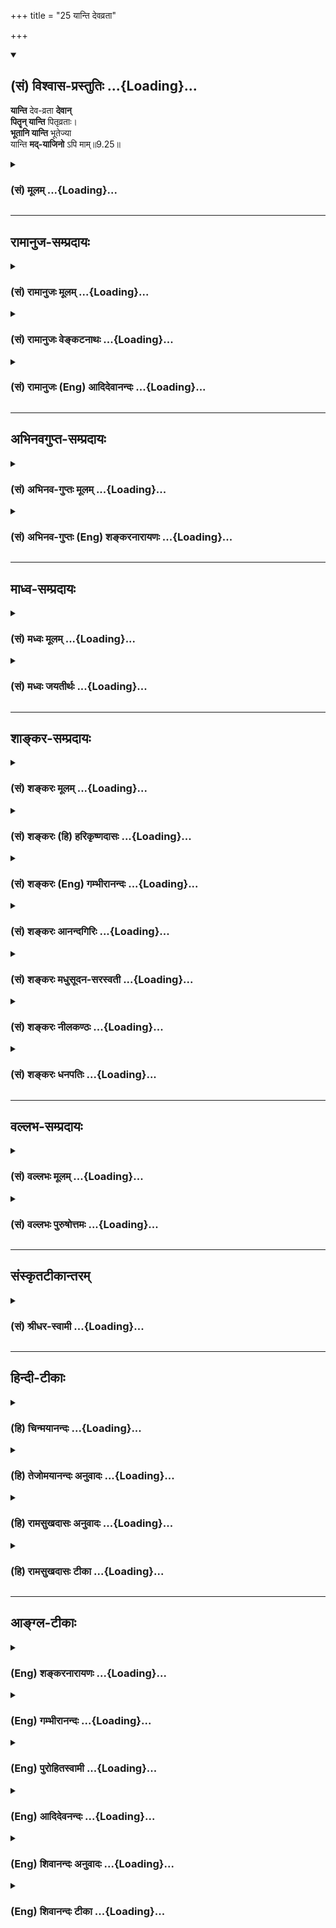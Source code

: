 +++
title = "25 यान्ति देवव्रता"

+++
<div class="js_include" newlevelforh1="2" title="(सं) विश्वास-प्रस्तुतिः" unfilled url="/purANam_vaiShNavam/mahAbhAratam/06-bhIShma-parva/03-bhagavad-gItA-parva/saMskRtam/vishvAsa-prastutiH/09_rAja-vidyA-rAja-guhy/25_yAnti_devavratA.md">
<details open><summary><h2>(सं) विश्वास-प्रस्तुतिः ...{Loading}...</h2></summary>

**यान्ति** देव-व्रता **देवान्**  
**पितॄन् यान्ति** पितृव्रताः।  
**भूतानि यान्ति** भूतेज्या  
यान्ति **मद्-याजिनो** ऽपि माम्॥9.25॥
</details>
</div>
<div class="js_include collapsed" newlevelforh1="3" title="(सं) मूलम्" unfilled url="/purANam_vaiShNavam/mahAbhAratam/06-bhIShma-parva/03-bhagavad-gItA-parva/saMskRtam/mUlam/09_rAja-vidyA-rAja-guhy/25_yAnti_devavratA.md">
<details><summary><h3>(सं) मूलम् ...{Loading}...</h3></summary>

यान्ति देवव्रता देवान् पितॄन्यान्ति पितृव्रताः।  
भूतानि यान्ति भूतेज्या यान्ति मद्याजिनोऽपि माम्।।9.25।।
</details>
</div>


_________________
## रामानुज-सम्प्रदायः
<div class="js_include collapsed" newlevelforh1="3" title="(सं) रामानुजः मूलम्" unfilled url="/purANam_vaiShNavam/mahAbhAratam/06-bhIShma-parva/03-bhagavad-gItA-parva/saMskRtam/rAmAnujaH/mUlam/09_rAja-vidyA-rAja-guhy/25_yAnti_devavratA.md">
<details><summary><h3>(सं) रामानुजः मूलम् ...{Loading}...</h3></summary>

।।9.25।। व्रतशब्दः संकल्पवाची; **देवव्रताः** दर्शपौर्णमासादिभिः कर्मभिः
इन्द्रादीन् यजामः; इति इन्द्रादियजनसंकल्पाः; ये ते इन्द्रादि**देवान्
यान्ति। ये च पितृयज्ञादिभिः पितॄन् यजामः; इति पितृयजनसंकल्पाः; ते**
पितॄन् यान्ति। ये च यक्षरक्षः पिशाचादीनि भूतानि यजामः; इति
भूतयजनसंकल्पाः; ते **भूतानि यान्ति। ये तु तैः एव यज्ञैः देवपितृभूतशरीरकं
परमात्मानं भगवन्तं वासुदेवं यजामः इति मां यजन्ते ते** मद्याजिनः माम् एव
यान्ति। देवादिव्रता देवादीन् प्राप्य तैः सह परिमितं भोगं भुक्त्वा तेषां
विनाशकाले तैः सह विनष्टा भवन्ति मद्याजिनः तु माम् अनादिनिधनं सर्वज्ञं
सत्यसंकल्पं अनवधिकातिशयासंख्येयकल्याणगुणगणमहोदधिम् अनवधिकातिशयानन्दं
प्राप्य न पुन निवर्तन्ते इत्यर्थः। मद्याजिनाम् अयम् अपि विशेषः अस्ति इति
आह --

</details>
</div>
<div class="js_include collapsed" newlevelforh1="3" title="(सं) रामानुजः वेङ्कटनाथः" unfilled url="/purANam_vaiShNavam/mahAbhAratam/06-bhIShma-parva/03-bhagavad-gItA-parva/saMskRtam/rAmAnujaH/venkaTanAthaH/09_rAja-vidyA-rAja-guhy/25_yAnti_devavratA.md">
<details><summary><h3>(सं) रामानुजः वेङ्कटनाथः ...{Loading}...</h3></summary>

  
  
।।9.25।। एकस्यैव कर्मणः कथं भोगमोक्षविरुद्धफलसाधनत्वं इत्यत्र
सङ्कल्पाख्यसहकारिवैचित्र्यात्तदुपपत्तिरिति प्राप्यवैषम्यंयान्ति इति
श्लोकेन प्रदर्श्यत इत्यभिप्रायेणाहअहो महदिति।
सङ्कल्पभेदाद्विचित्रफलसाधनत्वं ज्योतिष्टोमादिष्वपि सिद्धम्। व्रतशब्दः
सङ्कल्पवाचीति अत्र सङ्कल्पविशेषाद्धि फलभेद इति भावः। देवव्रताः इत्यादौ
यजनंभूतेज्याः इत्यत्र व्रतं चापेक्षया मेलितम्। भूतशब्दस्यात्र
प्राणिमात्रादिपरत्वव्युदासेन राजसतामसयाज्यवर्गप्रदर्शनाययक्षेत्यादिकम्।
न देवयजनपितृयजनादिवत् क्रियास्वरूपभेदोऽत्रेति ज्ञापनायतैरेवेत्युक्तम्।
वाक्यान्तरविहितदेवयजनाद्यनुवादेन फलविशेषोऽत्र प्रदर्श्यते; न तु
ज्योतिष्टोमादिवाक्यवत्फलार्थोपायविधानं क्रियत इति ज्ञापनाय
यत्तच्छब्दविन्यासेन व्याख्यातम्। देवेषु व्रतं येषां ते देवव्रताः
भूतानुद्दिश्येज्या येषां ते भूतेज्याः। तत्तत्प्राप्यभेदवचनं
तत्तत्समानदेशकालसमानभोगत्वार्थमिति दर्शयतिदेवादिव्रता
इति। अनादिनिधनमित्यनेन प्राप्यानित्यत्वनिबन्धनायाः पुनरावृत्तेः
प्रतिक्षेपःसर्वज्ञमित्यनेन विरोध्यज्ञाननिमित्तायाःसत्यसङ्कल्पमित्यनेन
त्वशक्तिमूलाया भगवत्स्वातन्त्र्यशङ्क्तितायाश्च। भक्तान्नावर्तयेयम् इत्यपि
सङ्कल्पोऽस्य सत्य इति भावः। स्वरूपतश्च
परिमितत्वप्रयुक्तभोगाल्पत्वव्युदासायअनवधिकेत्यादि विशेषणद्वयम्।
एतेनान्यवैतृष्ण्यहेतुतया स्वेच्छोपाधिकपुनरावृत्तिव्युदासः।  
  

</details>
</div>
<div class="js_include collapsed" newlevelforh1="3" title="(सं) रामानुजः (Eng) आदिदेवानन्दः" unfilled url="/purANam_vaiShNavam/mahAbhAratam/06-bhIShma-parva/03-bhagavad-gItA-parva/saMskRtam/rAmAnujaH/english/AdidevAnandaH/09_rAja-vidyA-rAja-guhy/25_yAnti_devavratA.md">
<details><summary><h3>(सं) रामानुजः (Eng) आदिदेवानन्दः ...{Loading}...</h3></summary>

9.25 The term 'Vrata' in the text denotes will, intention or motive.
Those who intend to worship gods, like Indra and others with the resolution, 'Let us worship Indra and other gods by ceremonies like the new moon and full moon sacrifices' - such worshippers go to Indra and other gods. Those who intend worshipping manes, resolving 'Let us worship the manes through sacrifices,' - such worshippers go to the manes or others resolving - 'Let us worship the Yaksas, Raksasas,'
Pisacas and other evil spirits' - they go to them. But those who, with the same rites of worship, worship Me with the intention, 'Let us worship Lord Vasudeva, the Supreme Self, whose body is constituted of gods, the manes and the evil spirits' - they are My worshippers and they reach Me only. Those who intend worshipping gods etc., attain gods etc.
After sharing limited enjoyment with them, they are destroyed with them when the time comes for their destruction. But My worshippers attain Me,
who has no beginning or end, who is omniscient, whose will is unfailingly effective, who is a great ocean of innumerable auspicious attributes of unlimited excellence and whose bliss too is of limitless excellence. They do not return to Samsara. Such is the meaning. Sri Krsna continues to say, 'There is also another distinguishing characteristic of My worshippers.'

</details>
</div>


_________________
## अभिनवगुप्त-सम्प्रदायः
<div class="js_include collapsed" newlevelforh1="3" title="(सं) अभिनव-गुप्तः मूलम्" unfilled url="/purANam_vaiShNavam/mahAbhAratam/06-bhIShma-parva/03-bhagavad-gItA-parva/saMskRtam/abhinava-guptaH/mUlam/09_rAja-vidyA-rAja-guhy/25_yAnti_devavratA.md">
<details><summary><h3>(सं) अभिनव-गुप्तः मूलम् ...{Loading}...</h3></summary>

।।9.23 -- 9.25।। येऽपीत्यादि प्रयतात्मनः इत्यन्तम्। येऽपि
नामधेयान्तरैरुपासते तेऽपि मामेवोपासते। न हि ब्रह्मव्यतिरेकि
किञ्चिदुपास्यमस्ति। किन्तु अविधिना इति विशेषः। अविधिः अन्यो विधिः।
,नानाप्रकारैर्विधभिरहमेव परब्रह्मसत्तास्वभावो याज्य इति। न तु यथा
अन्यैर्दर्शनान्तरदूषणसमुपार्जितमहापातकम +++(S; omit पातक -- )+++ --
लीमसैर्व्याख्यातम् अविधिना; दुष्टविधिना इति। एवं हि सति मामेव यजन्ते;
सर्वयज्ञानाञ्चाहमेव भोक्ता इति दृश्यमानमेतदसमञ्जसीभवेत् इत्यलं
कल्मषकलिलैस्साकं संलापेन। अस्मद्गुरवस्तु निरूपयन्ति -- अन्या
स्वात्मव्यतिरिक्ता भेदवादनयेन ब्रह्मस्वभावहीनैव काचिद्देवता इति गृहीत्वा
तामेव \[ये\] यजन्ते तेऽपि वस्तुतो मामेव स्वात्मरूपं यजन्ते; किं तु
अविधिना दुष्टेन विधिना भेदग्रहणरूपेण,+++(S; भेदग्रहरूपेण)+++ इति। अत एवाह -- न
तु मां स्वात्मानं तत्त्वेन देवतारूपतया भोक्तृत्वेन जानन्ति; अतश्चलन्ति
ते,+++(S; ; N च्यवन्ते)+++ मद्रूपात्। किम् देवव्रतत्वेन देवान् यान्ति इत्यादि।
एतदेव चलनमिति,+++(S;;N च्यवन)+++ यावत्। ये तु मत्स्वरूपमभेदेन +++(;N --
स्वरूपभेदे (दं)+++ न विदुः; ते देवभूतपितृयागादिनाऽपि मामेव यजन्ते +++(N
यजन्ति)+++। ते च मद्याजिनो मामेव गच्छन्ति +++(N यजन्ति)+++ इत्युपसंहरिष्यति। ननु
द्रव्यत्यागार्थमुद्दिष्टा देवता इत्युच्यते। तत्
कथमनुद्दिश्यस्वात्मतत्त्वस्य याज्यत्वम् आदित्यः प्रायणीयश्चरुः इति
विधिशेषभूतदेवता उद्देशात्मकविध्यन्तरभावितो +++(;N प्रभावितो)+++ ह्यसौ उद्देशः
(श्यः)। न च स्वात्मविषयो +++(S;;N omit विषयो)+++ विधिरस्ति इत्यभिप्रायेणाह --
अविधिपूर्वकं मामिति। स्वात्मव्यतिरिक्तायां देवतायामस्ति अपेक्ष्यो विधिः;
अप्राप्तप्रापणरूपत्वात्। स्वात्मा तु परमेश्वरो न विधिपूर्वकः;
विधिपरिप्रापितत्त्वाभावात् +++(S;;N -- परिप्राप्यत्वाभावात्)+++। न हि
तदनुद्देशेन किञ्चित्प्रवर्तते। तेन विधिपरिप्रापितेन्द्रादिदेवतोद्देशेषु
सर्वेषु स +++(S omits सः)+++ स्वात्मा विश्वावभासनस्वभावः
तदुद्देश्यदेवतावभासभित्ति +++(;N substitutes -- भित्ति with मिति -- )+++
स्थानीयतयैव अहमहमिकया सततावभासमानः स्रक्सूत्रकल्पः सततोद्दिष्टः इति
युक्तिसिद्धमेतत्; मामेव यजन्ति अविधिपूर्वकत्वात् \[इति\]।
मुख्यभूतमत्प्राप्तिफलस्य तान्प्रति कर्त्रभिप्रायत्वं नास्ति; अपि तु
परिमितदक्षिणास्थानीयेन्द्रादिपद ( -- येन्द्रपदातिमात्र N येन्द्रपदादि K
[n] -- इन्द्रादिपदमात्र -- ) -- मात्रप्राप्तेरेव +++(; K [n] प्राप्तय एव N
प्राप्त एव)+++ याजकवच्चरितार्थत्वमेषाम् इति प्रथयितुं परस्मैपदम्। यदुक्तं
मयैव -- वेदान् वेद न वेद शाम्भवपदं दूयेत निर्वेदवान्  
  
स्वर्गार्थी यजमानतां प्रतिजहज्जातो यजन् याजकः।  
  
सर्वाः कर्मरसप्रवाहविसराः +++(K प्रसराः)+++ संवित्स्रवन्त्योऽखिलाः  
  
स्त्वामा (स्वात्मा) नन्दमहाम्बुधिं विदधते नाप्राप्य पूर्णां,
स्थितिम्।। इति  
  
एवं य उक्तक्रमेण वेत्ति तस्येन्द्रादिदेवतायागोऽपि परमेश्वरयाग इति।

</details>
</div>
<div class="js_include collapsed" newlevelforh1="3" title="(सं) अभिनव-गुप्तः (Eng) शङ्करनारायणः" unfilled url="/purANam_vaiShNavam/mahAbhAratam/06-bhIShma-parva/03-bhagavad-gItA-parva/saMskRtam/abhinava-guptaH/english/shankaranArAyaNaH/09_rAja-vidyA-rAja-guhy/25_yAnti_devavratA.md">
<details><summary><h3>(सं) अभिनव-गुप्तः (Eng) शङ्करनारायणः ...{Loading}...</h3></summary>

9.24 See Comment under 9.26

</details>
</div>


_________________
## माध्व-सम्प्रदायः
<div class="js_include collapsed" newlevelforh1="3" title="(सं) मध्वः मूलम्" unfilled url="/purANam_vaiShNavam/mahAbhAratam/06-bhIShma-parva/03-bhagavad-gItA-parva/saMskRtam/madhvaH/mUlam/09_rAja-vidyA-rAja-guhy/25_yAnti_devavratA.md">
<details><summary><h3>(सं) मध्वः मूलम् ...{Loading}...</h3></summary>

।।9.25।। फलं विविच्याह -- यान्तीति।

</details>
</div>
<div class="js_include collapsed" newlevelforh1="3" title="(सं) मध्वः जयतीर्थः" unfilled url="/purANam_vaiShNavam/mahAbhAratam/06-bhIShma-parva/03-bhagavad-gItA-parva/saMskRtam/madhvaH/jayatIrthaH/09_rAja-vidyA-rAja-guhy/25_yAnti_devavratA.md">
<details><summary><h3>(सं) मध्वः जयतीर्थः ...{Loading}...</h3></summary>

।।9.25।। ते पुण्यमासाद्य \[9।20\] इतियोगक्षेमं वहाम्यहम् \[9।22\] इति च
फलभेदस्योक्तत्वात्किं यान्तीत्यादिनेत्यत आह -- **फलमि**ति। तस्यैवायं
प्रपञ्च इति भावः।

</details>
</div>


_________________
## शाङ्कर-सम्प्रदायः
<div class="js_include collapsed" newlevelforh1="3" title="(सं) शङ्करः मूलम्" unfilled url="/purANam_vaiShNavam/mahAbhAratam/06-bhIShma-parva/03-bhagavad-gItA-parva/saMskRtam/shankaraH/mUlam/09_rAja-vidyA-rAja-guhy/25_yAnti_devavratA.md">
<details><summary><h3>(सं) शङ्करः मूलम् ...{Loading}...</h3></summary>

।।9.25।। --,**यान्ति** गच्छन्ति **देवव्रताः** देवेषु व्रतं नियमो
भक्तिश्च येषां ते देवव्रताः **देवान्** यान्ति। **पितॄन्**
अग्निष्वात्तादीन् **यान्ति पितृव्रताः** श्राद्धादिक्रियापराः पितृभक्ताः।
**भूतानि** विनायकमातृगणचतुर्भगिन्यादीनि **यान्ति भूतेज्याः** भूतानां
पूजकाः। **यान्ति मद्याजिनः** मद्यजनशीलाः वैष्णवाः **मामेव** यान्ति।
समाने अपि आयासे मामेव न भजन्ते अज्ञानात्; तेन ते अल्पफलभाजः भवन्ति
इत्यर्थः।। न केवलं मद्भक्तानाम् अनावृत्तिलक्षणम् अनन्तफलम्; सुखाराधनश्च
अहम्। कथम् --,

</details>
</div>
<div class="js_include collapsed" newlevelforh1="3" title="(सं) शङ्करः (हि) हरिकृष्णदासः" unfilled url="/purANam_vaiShNavam/mahAbhAratam/06-bhIShma-parva/03-bhagavad-gItA-parva/saMskRtam/shankaraH/hindI/harikRShNadAsaH/09_rAja-vidyA-rAja-guhy/25_yAnti_devavratA.md">
<details><summary><h3>(सं) शङ्करः (हि) हरिकृष्णदासः ...{Loading}...</h3></summary>

।।9.25।। जो भक्त अन्य देवताओंकी भक्तिके रूपमें अविधिपूर्वक भी मेरा पूजन
करते हैं उनको भी यज्ञका फल अवश्य मिलता है। कैसे ( सो कहा जाता है -- )  
  
जिनका नियम और भक्ति देवोंके लिये ही है वे देवउपासकगण देवोंको प्राप्त
होते हैं। श्राद्ध आदि क्रियाके परायण हुए पितृभक्त अग्निष्वात्तादि
पितरोंको पाते हैं। भूतोंकी पूजा करनेवाले विनायक; षोडशमातृकागण और
चतुर्भगिनी आदि भूतगणोंको पाते हैं तथा मेरा पूजन करनेवाले वैष्णव भक्त
अवश्यमेव मुझे ही पाते हैं। अभिप्राय यह कि समान परिश्रम होनेपर भी वे (
अन्यदेवोपासक ) अज्ञानके कारण केवल मुझ परमेश्वरको ही नहीं भजते इसीसे वे
अल्प फलके भागी होते हैं।  
  
,

</details>
</div>
<div class="js_include collapsed" newlevelforh1="3" title="(सं) शङ्करः (Eng) गम्भीरानन्दः" unfilled url="/purANam_vaiShNavam/mahAbhAratam/06-bhIShma-parva/03-bhagavad-gItA-parva/saMskRtam/shankaraH/english/gambhIrAnandaH/09_rAja-vidyA-rAja-guhy/25_yAnti_devavratA.md">
<details><summary><h3>(सं) शङ्करः (Eng) गम्भीरानन्दः ...{Loading}...</h3></summary>

9.25 Deva-vratah, votaries of the gods, those whose religious
observances \[Making offerings and presents, circumambulation, bowing
down, etc.\] and devotion are directed to the gods; yanti, reach, go to;
devan, the gods. Pitr-vratah, the votaries of the manes, those who are
occupied with such rites as obseies etc., who are devoted to the manes;
go pitrn, to the manes such as Agnisvatta and others. Bhutejyah, the
Beings such as Vinayaka, the group of Sixteen (divine) Mothers, the Four
Sisters, and others. And madyajinah, those who worship Me, those who are
given to worshipping Me, the devotees of Visnu; reach mam, Me alone.
Although the effort (involved) is the same, still owing to ingorance
they do not worship Me exclusively. Thery they attain lesser results.
This is the meaning. 'Not only do My devotees get the everlasting result
in the form of non-return (to this world), but My worship also is easy.'
How;

</details>
</div>
<div class="js_include collapsed" newlevelforh1="3" title="(सं) शङ्करः आनन्दगिरिः" unfilled url="/purANam_vaiShNavam/mahAbhAratam/06-bhIShma-parva/03-bhagavad-gItA-parva/saMskRtam/shankaraH/AnandagiriH/09_rAja-vidyA-rAja-guhy/25_yAnti_devavratA.md">
<details><summary><h3>(सं) शङ्करः आनन्दगिरिः ...{Loading}...</h3></summary>

।।9.25।। यद्यन्यदेवताभक्ता भगवत्तत्त्वाज्ञानात्कर्मफलाच्च्यवन्ते तर्हि
तेषां देवतान्तरयजनमकिंचित्करमित्याशङ्क्याह -- **येऽपीति।**
देवतान्तरयाजिनामनावृत्तिफलाभावेऽपि
तत्तद्देवतायागानुरूपफलप्राप्तिध्रौव्यान्न तदकिंचित्करमित्यर्थः।
देवतान्तरयाजिनामावश्यकं तत्फलमाशङ्कापूर्वकमुदाहरति -- **कथमित्यादिना।**
नियमो बल्युपहारप्रदक्षिणप्रह्वीभावादिरित्यर्थः।
देवतान्तराराधनस्यान्तवत्फलमुक्त्वा भगवदाराधनस्यानन्तफलत्वमाह --
**यान्तीति।** भगवदाराधनस्यानन्तफलत्वे देवतान्तराराधनं त्यक्त्वा
भगवदाराधनमेव युक्तमायाससाभ्यात्फलातिरेकाच्चेत्याशङ्क्याह --
**समानेऽपीति।** अज्ञानाधीनत्वेन देवतान्तराराधनवतां फलतो न्यूनतां दर्शयति
-- **तेनेति।**

</details>
</div>
<div class="js_include collapsed" newlevelforh1="3" title="(सं) शङ्करः मधुसूदन-सरस्वती" unfilled url="/purANam_vaiShNavam/mahAbhAratam/06-bhIShma-parva/03-bhagavad-gItA-parva/saMskRtam/shankaraH/madhusUdana-sarasvatI/09_rAja-vidyA-rAja-guhy/25_yAnti_devavratA.md">
<details><summary><h3>(सं) शङ्करः मधुसूदन-सरस्वती ...{Loading}...</h3></summary>

।।9.25।। देवतान्तरयाजिनामनावृत्तिफलाभावेऽपि
तत्तद्देवतायागानुरूपक्षुद्रफलावाप्तिर्ध्रुवेति वदन्भगवद्याजिनां तेभ्यो
वैलक्षण्यमाह -- अविधिपूर्वकयाजिनो हि त्रिविधाः
अन्तःकरणोपाधिगुणत्रयभेदात्। तत्र सात्त्विका देवव्रताः; देवा
वसुरुद्रादित्यादयस्तत्संबन्धिव्रतं बल्युपहारप्रदक्षिणप्रह्वीभावादिरूपं
पूजनं येषां ते तानेव देवान्यान्ति। तं यथायथोपासते तदेव भवति इति श्रुतेः।
राजसास्तु पितृव्रताः श्राद्धादिक्रियाभिरग्निष्वात्तादीनां
पितॄणामाराधकास्तानेव पितॄन्यान्ति। तथा तामसा भूतेज्या
यक्षरक्षोविनायकमातृगणादीनां भूतानां पूजकास्तान्येव भूतानि यान्ति। अत्र
देवपितृभूतशब्दानां तत्संबन्धिलक्षणयोष्ट्रमुखन्यायेन समासः।
मध्यमपदलोपीसमासानङ्गीकारात्प्रकृतिविकृतिभावाभावेन च
तादर्थ्यचतुर्थीसमासायोगात्। अन्ते च
पूजावाचीज्याशब्दप्रयोगात्पूर्वपर्यायद्वयेऽपि व्रतशब्दः पूजापर एव। एवं
देवतान्तराराधनस्य तत्तद्देवतारूपत्वमन्तवत्फलमुक्त्वा भगवदाराधनस्य
भगवद्रूपत्वमनन्तं फलमाह -- मां भगवन्तं यष्टुं पूजयितुं शीलं येषां ते
मद्याजिनः सर्वासु देवतासु भगवद्भावदर्शिनो भगवदाराधनपरायणा मां भगवन्तमेव
यान्ति। समानेऽप्यज्ञानात् भगवन्तमन्तर्याणिमनन्तफलदमनाराध्य
देवतान्तरमाराध्यान्तवत्फलं यान्तीत्यहो दुर्दैववैभवमज्ञानमित्यभिप्रायः।

</details>
</div>
<div class="js_include collapsed" newlevelforh1="3" title="(सं) शङ्करः नीलकण्ठः" unfilled url="/purANam_vaiShNavam/mahAbhAratam/06-bhIShma-parva/03-bhagavad-gItA-parva/saMskRtam/shankaraH/nIlakaNThaH/09_rAja-vidyA-rAja-guhy/25_yAnti_devavratA.md">
<details><summary><h3>(सं) शङ्करः नीलकण्ठः ...{Loading}...</h3></summary>

।।9.25।। सर्वे भक्ता यथाभजनं प्राप्नुवन्ति स्वाराध्यसांनिध्यमित्याह --
**यान्तीति।** भूतार्थमिज्या येषां ते भूतेज्याः।

</details>
</div>
<div class="js_include collapsed" newlevelforh1="3" title="(सं) शङ्करः धनपतिः" unfilled url="/purANam_vaiShNavam/mahAbhAratam/06-bhIShma-parva/03-bhagavad-gItA-parva/saMskRtam/shankaraH/dhanapatiH/09_rAja-vidyA-rAja-guhy/25_yAnti_devavratA.md">
<details><summary><h3>(सं) शङ्करः धनपतिः ...{Loading}...</h3></summary>

।।9.25।। अविधिपूर्वकं यजतामपि फलमवशयंभावीत्याह -- यान्तीति। देवव्रता
देवेषु व्रतं बल्युपहारप्रदक्षिणाप्रह्वीभावादिरुपो नियमो भक्तिश्च येषां
ते देवानुपास्यानिन्द्रवस्वादीन् यान्ति गच्छन्तितं यथायथोपासते तदेव भवति
इति श्रुतेः। तथा पितृष्वग्निष्वात्तादिषु व्रतं श्राद्धादिक्रियानियमो
भक्तिश्च येषां ते पितॄन्यान्ति। तथा भूतेषु
विनायकमातृगणचतुःषष्टियोगिन्यादिषु इज्या पूजा येषां ते भूतयाजका भूतानि
यान्ति। तथा मद्यजने मम पूजने शीलं येषां ते मामेव भगवन्तं वासुदेवं यान्ति
आयासस्य समानत्वेऽप्यज्ञानान्मद्यजनमनल्पफलदं
विहायान्यदेवादियजन्मङगीकुर्वन्ति तेनाल्पफलभाजो भवन्तीत्यहो लोकानां
मौढ्यमित्यभिप्रायः।

</details>
</div>


_________________
## वल्लभ-सम्प्रदायः
<div class="js_include collapsed" newlevelforh1="3" title="(सं) वल्लभः मूलम्" unfilled url="/purANam_vaiShNavam/mahAbhAratam/06-bhIShma-parva/03-bhagavad-gItA-parva/saMskRtam/vallabhaH/mUlam/09_rAja-vidyA-rAja-guhy/25_yAnti_devavratA.md">
<details><summary><h3>(सं) वल्लभः मूलम् ...{Loading}...</h3></summary>

।।9.25।। तथाहि यान्ति देवव्रता इति। व्रतः सङ्कल्पः मानसं कर्मेति यावत्; स
एव भावपदवाच्यः। दर्शपौर्णमासादिभिः कर्मभिरिन्द्रादीन् देवान् यजाम इति
कृतसङ्कल्पाः देवान् यान्ति तत्तत्सायुज्यं गच्छन्ति। एवं सङ्कल्पः
सर्वत्र। पितृव्रता राजसभावाः। भूतेज्यास्तामसभाववन्तः भूतानि
यक्षरक्षःपिशाचादिकाः। तैरेव यज्ञैः ये देवपितृभूताधिष्ठानकं परमात्मानं
श्रीवासुदेवं यजाम इति सङ्कल्पेन विशुद्धसत्त्वभावा निर्गुणभावाश्च मां
यजन्ते ते मत्सायुज्यं गच्छन्तीत्यर्थः।

</details>
</div>
<div class="js_include collapsed" newlevelforh1="3" title="(सं) वल्लभः पुरुषोत्तमः" unfilled url="/purANam_vaiShNavam/mahAbhAratam/06-bhIShma-parva/03-bhagavad-gItA-parva/saMskRtam/vallabhaH/puruShottamaH/09_rAja-vidyA-rAja-guhy/25_yAnti_devavratA.md">
<details><summary><h3>(सं) वल्लभः पुरुषोत्तमः ...{Loading}...</h3></summary>

  
  
।।9.25।। ननु त्वदंशाज्ञाने यजनकर्त्तारश्च्यवन्ति; येषां तु त्वदंशज्ञानेन
तद्देवयजनकर्तृत्वं तेषां किं फलं इत्यत आह -- यान्तीति। देवव्रताः
इन्द्रादिषु मदंशज्ञानेन तद्भूपेषु सनियमाः। देवान् तानेव यान्ति
प्राप्नुवन्ति। पितृव्रताः श्राद्धादिविधिभिः पितृयाजकाः पितॄन् यान्ति
प्राप्नुवन्ति। भूतेज्याः विनायकदुर्गादिपूजकाः भूतानि तान्येव यान्ति।
अत्रायमर्थः -- तत्तद्देवान् प्राप्य तत्सङ्गेन परम्परया मां
प्राप्नुवन्ति। मद्याजिनः कर्मादिभिस्तदाधिदैविकरूपं मद्यजनकर्त्तारोऽपि
मां प्राप्नुवन्ति। ते परम्परया मां प्राप्नुवन्ति। एते साक्षादिति विशेषः।
अपिशब्देन कर्माङ्गत्वेन भजनेऽपि मुक्त्यात्मकस्वप्राप्तिरूपविशेषो
व्यञ्जितः।  
  

</details>
</div>


_________________
## संस्कृतटीकान्तरम्
<div class="js_include collapsed" newlevelforh1="3" title="(सं) श्रीधर-स्वामी" unfilled url="/purANam_vaiShNavam/mahAbhAratam/06-bhIShma-parva/03-bhagavad-gItA-parva/saMskRtam/shrIdhara-svAmI/09_rAja-vidyA-rAja-guhy/25_yAnti_devavratA.md">
<details><summary><h3>(सं) श्रीधर-स्वामी ...{Loading}...</h3></summary>

।।9.25।। तदेवोपपादयति **-- यान्तीति।** देवेष्विन्द्रादिषु व्रतं नियमो
येषां ते अन्तवन्तो देवान्यान्ति अतः पुनरावर्तन्ते। पितृषु व्रतं येषां
श्राद्धादिक्रियापराणां ते पितॄन्यान्ति। भूतेषु विनायकमातृकादिष्विज्या
पूजा येषां ते भूतानि यान्ति। मां यष्टुं शीलं येषां ते मद्याजिनस्ते तु
मामक्षयं परमानन्दरूपं नारायणं यान्ति।

</details>
</div>


_________________
## हिन्दी-टीकाः
<div class="js_include collapsed" newlevelforh1="3" title="(हि) चिन्मयानन्दः" unfilled url="/purANam_vaiShNavam/mahAbhAratam/06-bhIShma-parva/03-bhagavad-gItA-parva/hindI/chinmayAnandaH/09_rAja-vidyA-rAja-guhy/25_yAnti_devavratA.md">
<details><summary><h3>(हि) चिन्मयानन्दः ...{Loading}...</h3></summary>

।।9.25।। जीवन का यह नियम है कि जैसे तुम विचार करोगे वैसे तुम बनोगे। जैसी
वृत्ति वैसा व्यक्ति। समयसमय पर किये गये विचारों के अनुसार व्यक्ति के
भावी चरित्र का रेखाचित्र अन्तकरण में खिंच जाता है। यह एक ऐसा तथ्य है;
जिसकी सत्यता का अनुभव प्रत्येक व्यक्ति को अपने जीवन में ही हो सकता है।
मनोविज्ञान के इस नियम को आत्मविकास के आध्यात्मिक क्षेत्र में प्रयुक्त
करते हुए भगवान् श्रीकृष्ण कहते हैं; देवताओं के पूजक देवताओं को प्राप्त
होते हैं इत्यादि। देवता; पितर; भूतों के पूजक लोग जब दीर्घकाल तक
एकाग्रचित्त से अपने इष्ट की पूजा और भक्ति करते हैं; तब उसके परिणामस्वरूप
उनकी इच्छायें पूर्ण होती हैं। देवता ज्ञानेन्द्रियों के अधिष्ठाता हैं।
हमें जगत् का अनुभव ज्ञानेन्द्रियों के द्वारा ही होता है। यहाँ देवताओं से
आशय इन्द्रियों के द्वारा अनुभूत सम्पूर्ण भौतिक जगत् से है। जो लोग
निरन्तर बाह्य जगत् के सुख और यश की कामना एवं तत्प्राप्ति के लिए प्रयत्न
करते हैं; वे अपने इच्छित अनुभवों के विषय और क्षेत्र को प्राप्त होते
है। पितृव्रता शब्द का अर्थ है; वे लोग जो अपने पितरों की सांस्कृतिक
शुद्धता और परम्परा के प्रति जागरूक हैं; तथा जो उन्हीं आदर्शों के अनुरूप
जीवन जीने का उत्साहपूर्वक प्रयत्न करते हैं। जो व्यक्ति आध्यात्मिक भारत
की प्राचीन सांस्कृतिक परम्परा के अनुसार जीने का सतत प्रयत्न करता है; वह;
फलत; इस शुद्धता एवं पूर्णता के अत्युत्तम जीवन की सुन्दरता और आभा प्राप्त
करता है। हमारी भारत भूमि के प्राचीन ऋषियों ने इस तथ्य की कभी उपेक्षा नहीं
की कि किसी भी समाज में; आध्यात्मिक आदर्शों के अतिरिक्त; वैज्ञानिक
अन्वेषण तथा प्रकृति के गर्भ में निहित अनेक नियमों एवं वस्तुओं का
अविष्कार भी होता रहता है। भौतिक विज्ञानों के क्षेत्र में होने वाले
अन्वेषण और अनुसंधान मानव मन की जिज्ञासा का ही एक अंग हैं। अत भूतों के
पूजक से तात्पर्य उन वैज्ञानिकों से है; जो प्रकृति का निरीक्षण करते हैं
और निरीक्षित नियमों का वर्गीकरण कर उस ज्ञान को सुव्यवस्थित रूप देते हैं।
आधुनिक युग में प्रकृति; वस्तु; व्यक्ति एवं प्राणियों के अध्ययन का ज्ञान
जिन शाखाओं के अन्तर्गत किया जाता है; वे भौतिकशास्त्र; रसायनशास्त्र;
यान्त्रिकी; कृषि; राजनीति; समाजशास्त्र; भूगोल; इतिहास; भूगर्भशास्त्र आदि
हैं। इन शास्त्रों में भी अनेक शाखायें होती हैं; जिनका विशेष रूप से
अध्ययन करके लोग उस शाखा के विशेषज्ञ बनते हैं। अथर्ववेद के एक बहुत बड़े
भाग में उस काल के ऋषियों को अवगत प्रकृति के स्वभाव एवं व्यवहार के
सिद्धांत दिये गये हैं। भगवान् श्रीकृष्ण द्वारा यहाँ कथित मनोविज्ञान का
नियम मनुष्य के सभी कर्मों के क्षेत्रों में लागू होता है। वह नियम है किसी
भी क्षेत्र में मनुष्य द्वारा किये गये प्रयत्नों के समान अनुपात में उसे
सफलता प्राप्त होती है। इस प्रकार; यदि देवता; पितर और भूतों की पूजा करने
से अर्थात् उनका निरन्तर चिन्तन करने से क्रमश देवता; पैतृक परम्परा और
प्रकृति के रहस्यों को जानकर भौतिक जगत् में सफलता प्राप्त होती है; तो उसी
सिद्धांत के अनुसार हमें वचन दिया गया है कि; मेरे भक्त मुझे ही प्राप्त
होते हैं। एकाग्र चित्त से आत्मस्वरूप पर सतत दीर्घकाल तक ध्यान करने पर
साधक अपने सनातन; अव्यय आत्मस्वरूप का सफलतापूर्वक साक्षात् अनुभव कर सकता
है। सतत आत्मानुसंधान के फलस्वरूप अन्त में जीव की आत्मस्वरूप में ही
परिणति को वेदान्त के प्रकरण ग्रन्थों में भ्रमरकीट न्याय द्वारा दर्शाया
गया है। गीता का प्रयोजन और प्रयत्न ज्ञान के साथ विज्ञान अर्थात् अनुभव को
भी प्रदान करता है। इस श्लोक का प्रयोजन साधक को यह विश्वास दिलाना है कि
यहाँ कथित प्रारम्भिक साधना के द्वारा परम पुरुषार्थ की भी प्राप्ति हो
सकती है। जिस प्रकार समर्पित होकर भौतिक जगत् में कार्य करने पर भौतिक
सफलता मिलती है; वही नियम आन्तरिक जगत् के सम्बन्ध में भी सत्य प्रमाणित
होता है। इसका पर्यवसान आध्यात्मिक साक्षरता में होता है। सतत ध्यान अवश्य
ही फलदायक होगा। भगवान् के इस आश्वासन का तर्कसंगत कारण इस श्लोक में दिया
गया है। क्या भक्ति पूर्वक की गई पूजा मात्र से ऐसे परमार्थ की प्राप्ति हो
सकती है क्या हमको वेदोक्त कर्मकाण्ड के अनुष्ठान की आवश्यकता नहीं है;
जिसके पालन के लिए प्राय वेदों में आग्रह किया गया है इस पर भगवान् कहते
हैं --

</details>
</div>
<div class="js_include collapsed" newlevelforh1="3" title="(हि) तेजोमयानन्दः अनुवादः" unfilled url="/purANam_vaiShNavam/mahAbhAratam/06-bhIShma-parva/03-bhagavad-gItA-parva/hindI/tejomayAnandaH/anuvAdaH/09_rAja-vidyA-rAja-guhy/25_yAnti_devavratA.md">
<details><summary><h3>(हि) तेजोमयानन्दः अनुवादः ...{Loading}...</h3></summary>

।।9.25।। देवताओं के पूजक देवताओं को प्राप्त होते हैं, पितरपूजक पितरों को
जाते हैं, भूतों का यजन करने वाले भूतों को प्राप्त होते हैं और मुझे पूजने
वाले भक्त मुझे ही प्राप्त होते हैं।।

</details>
</div>
<div class="js_include collapsed" newlevelforh1="3" title="(हि) रामसुखदासः अनुवादः" unfilled url="/purANam_vaiShNavam/mahAbhAratam/06-bhIShma-parva/03-bhagavad-gItA-parva/hindI/rAmasukhadAsaH/anuvAdaH/09_rAja-vidyA-rAja-guhy/25_yAnti_devavratA.md">
<details><summary><h3>(हि) रामसुखदासः अनुवादः ...{Loading}...</h3></summary>

।।9.25।। (सकामभावसे) देवताओंका पूजन करनेवाले (शरीर छोड़नेपर) देवताओंको
प्राप्त होते हैं। पितरोंका पूजन करनेवाले पितरोंको प्राप्त होते हैं।
भूत-प्रेतोंका पूजन करनेवाले भूत-प्रेतोंको प्राप्त होते हैं। परन्तु मेरा
पूजन करनेवाले मुझे ही प्राप्त होते हैं।

</details>
</div>
<div class="js_include collapsed" newlevelforh1="3" title="(हि) रामसुखदासः टीका" unfilled url="/purANam_vaiShNavam/mahAbhAratam/06-bhIShma-parva/03-bhagavad-gItA-parva/hindI/rAmasukhadAsaH/TIkA/09_rAja-vidyA-rAja-guhy/25_yAnti_devavratA.md">
<details><summary><h3>(हि) रामसुखदासः टीका ...{Loading}...</h3></summary>

।।9.25।।***व्याख्या--***\[पूर्वश्लोकमें भगवान्ने यह बताया कि मैं ही
सम्पूर्ण यज्ञोंका भोक्ता और सम्पूर्ण संसारका मालिक हूँ, परन्तु जो मनुष्य
मेरेको भोक्ता और मालिक न मानकर स्वयं भोक्ता और मालिक बन जाते हैं, उनका
पतन हो जाता है। अब इस श्लोकमें उनके पतनका विवेचन करते हैं। \]

</details>
</div>


_________________
## आङ्ग्ल-टीकाः
<div class="js_include collapsed" newlevelforh1="3" title="(Eng) शङ्करनारायणः" unfilled url="/purANam_vaiShNavam/mahAbhAratam/06-bhIShma-parva/03-bhagavad-gItA-parva/english/shankaranArAyaNaH/09_rAja-vidyA-rAja-guhy/25_yAnti_devavratA.md">
<details><summary><h3>(Eng) शङ्करनारायणः ...{Loading}...</h3></summary>

9.25. The votaries of the gods attain the gods; the votaries of the manes attain the manes; performers of sacrifices for the goblins attain the goblins; also the performers of scrifices for Me attain Me.

</details>
</div>
<div class="js_include collapsed" newlevelforh1="3" title="(Eng) गम्भीरानन्दः" unfilled url="/purANam_vaiShNavam/mahAbhAratam/06-bhIShma-parva/03-bhagavad-gItA-parva/english/gambhIrAnandaH/09_rAja-vidyA-rAja-guhy/25_yAnti_devavratA.md">
<details><summary><h3>(Eng) गम्भीरानन्दः ...{Loading}...</h3></summary>

9.25 Votaries of the gods reach the gods; the votarites of the manes go to the manes; the worshippers of the Beings reach the Beings; and those who worship Me reach Me.

</details>
</div>
<div class="js_include collapsed" newlevelforh1="3" title="(Eng) पुरोहितस्वामी" unfilled url="/purANam_vaiShNavam/mahAbhAratam/06-bhIShma-parva/03-bhagavad-gItA-parva/english/purohitasvAmI/09_rAja-vidyA-rAja-guhy/25_yAnti_devavratA.md">
<details><summary><h3>(Eng) पुरोहितस्वामी ...{Loading}...</h3></summary>

9.25 The votaries of the lesser Powers go to them; the devotees of spirits go to them; they who worship the Powers of Darkness, to such Powers shall they go; and so, too, those who worship Me shall come to Me.

</details>
</div>
<div class="js_include collapsed" newlevelforh1="3" title="(Eng) आदिदेवनन्दः" unfilled url="/purANam_vaiShNavam/mahAbhAratam/06-bhIShma-parva/03-bhagavad-gItA-parva/english/AdidevanandaH/09_rAja-vidyA-rAja-guhy/25_yAnti_devavratA.md">
<details><summary><h3>(Eng) आदिदेवनन्दः ...{Loading}...</h3></summary>

9.25 Devotees of gods go to the gods. The manes-worshippers go to the manes. The worshippers of Bhutas go to the Bhutas. And those who worship Me come to Me.

</details>
</div>
<div class="js_include collapsed" newlevelforh1="3" title="(Eng) शिवानन्दः अनुवादः" unfilled url="/purANam_vaiShNavam/mahAbhAratam/06-bhIShma-parva/03-bhagavad-gItA-parva/english/shivAnandaH/anuvAdaH/09_rAja-vidyA-rAja-guhy/25_yAnti_devavratA.md">
<details><summary><h3>(Eng) शिवानन्दः अनुवादः ...{Loading}...</h3></summary>

9.25 The worshippers of the gods go to them; to the manes go the ancestor-worshippers; to the deities who preside over the elements go their worshippers; but My devotees come to Me.

</details>
</div>
<div class="js_include collapsed" newlevelforh1="3" title="(Eng) शिवानन्दः टीका" unfilled url="/purANam_vaiShNavam/mahAbhAratam/06-bhIShma-parva/03-bhagavad-gItA-parva/english/shivAnandaH/TIkA/09_rAja-vidyA-rAja-guhy/25_yAnti_devavratA.md">
<details><summary><h3>(Eng) शिवानन्दः टीका ...{Loading}...</h3></summary>

9.25 यान्ति go; देवव्रताः worshippers of the gods; देवान् to the gods;
पितॄन् to the Pitris or ancestors; यान्ति go; पितृव्रताः worshippers of the Pitris; भूतानि to the Bhutas; यान्ति go; भूतेज्याः the worshippers of the Bhutas; यान्ति go; मद्याजिनः My worshippers; अपि also; माम् to Me.Commentary The worshippers of the manes such as the Agnisvattas who perform Sraaddha and other rites in devotion to their ancestors go to the manes. Those who worship the gods with devotion and vows go to them.Bhutas are elemental beings lower than the gods but higher than human beigns they are the Vinayakas; the hosts of Matris; the four Bhaginis and the like.Those who devote themselves to the gods attain the form of those gods at death. Similar is the fate of those who worship the manes (their own ancestors) or the Bhutas. The fruit of the worship is in accordance with the knowledge; faith; offering and nature of worship of the devotee.Though the exertion is the same; people do not worship Me on account of their ignorance. Conseently they get very little reward.My devotees obtain endless fruit. They do not come back to this mortal world. It is also easy for them to worship Me. How
(Cf.VII.23)

</details>
</div>
